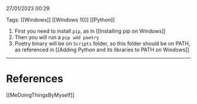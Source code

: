 27/01/2023 00:29

Tags: [[Windows]] [[Windows 10]] [[Python]]

1. First you need to install `pip`, as in [[Installing pip on Windows]]
2. Then you will run a `pip add poetry`
3. Poetry binary will be on `Scripts` folder, so this folder should be on PATH, as referenced in [[Adding Python and its libraries to PATH on Windows]]

---
# References

[[MeDoingThingsByMyself]]
